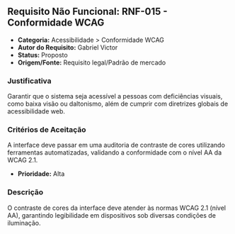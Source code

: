 ## Requisito Não Funcional: RNF-015 - Conformidade WCAG

- **Categoria:** Acessibilidade > Conformidade WCAG
- **Autor do Requisito:** Gabriel Victor
- **Status:** Proposto
- **Origem/Fonte:** Requisito legal/Padrão de mercado

### Justificativa
Garantir que o sistema seja acessível a pessoas com deficiências visuais, como baixa visão ou daltonismo, além de cumprir com diretrizes globais de acessibilidade web.

### Critérios de Aceitação
A interface deve passar em uma auditoria de contraste de cores utilizando ferramentas automatizadas, validando a conformidade com o nível AA da WCAG 2.1.

- **Prioridade:** Alta
### Descrição
O contraste de cores da interface deve atender às normas WCAG 2.1 (nível AA), garantindo legibilidade em dispositivos sob diversas condições de iluminação.
